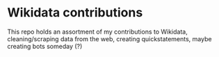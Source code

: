 # Wikidata contributions

This repo holds an assortment of my contributions to Wikidata, cleaning/scraping data from the web, creating quickstatements, maybe creating bots someday (?)
